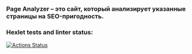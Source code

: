 ### Page Analyzer – это сайт, который анализирует указанные страницы на SEO-пригодность.

### Hexlet tests and linter status:
[![Actions Status](https://github.com/IlyasRT/python-project-83/actions/workflows/hexlet-check.yml/badge.svg)](https://github.com/IlyasRT/python-project-83/actions)

 
